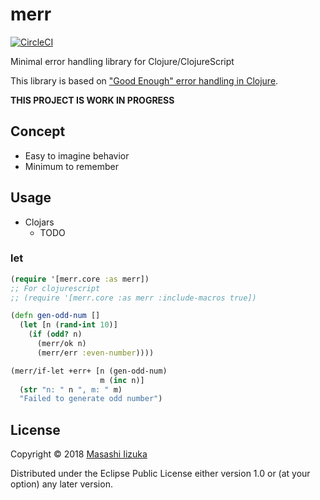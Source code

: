 # merr
[![CircleCI](https://circleci.com/gh/liquidz/merr.svg?style=svg)](https://circleci.com/gh/liquidz/merr)

Minimal error handling library for Clojure/ClojureScript

This library is based on ["Good Enough" error handling in Clojure](https://adambard.com/blog/acceptable-error-handling-in-clojure/).

**THIS PROJECT IS WORK IN PROGRESS**

## Concept

* Easy to imagine behavior
* Minimum to remember

## Usage

* Clojars
  * TODO

### let

```clj
(require '[merr.core :as merr])
;; For clojurescript
;; (require '[merr.core :as merr :include-macros true])

(defn gen-odd-num []
  (let [n (rand-int 10)]
    (if (odd? n)
      (merr/ok n)
      (merr/err :even-number))))

(merr/if-let +err+ [n (gen-odd-num)
                    m (inc n)]
  (str "n: " n ", m: " m)
  "Failed to generate odd number")
```

## License

Copyright © 2018 [Masashi Iizuka](https://twitter.com/uochan)

Distributed under the Eclipse Public License either version 1.0 or (at
your option) any later version.
